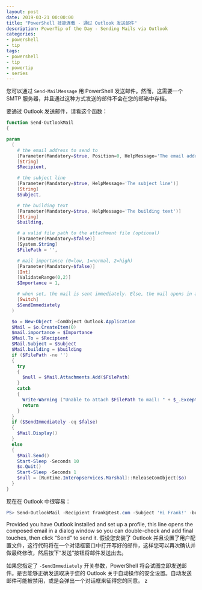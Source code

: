 ```yaml
---
layout: post
date: 2019-03-21 00:00:00
title: "PowerShell 技能连载 - 通过 Outlook 发送邮件"
description: PowerTip of the Day - Sending Mails via Outlook
categories:
- powershell
- tip
tags:
- powershell
- tip
- powertip
- series
---
```

您可以通过 `Send-MailMessage` 用 PowerShell 发送邮件。然而，这需要一个 SMTP 服务器，并且通过这种方式发送的邮件不会在您的邮箱中存档。

要通过 Outlook 发送邮件，请看这个函数：

```powershell
function Send-OutlookMail
{

param
  (
    # the email address to send to
    [Parameter(Mandatory=$true, Position=0, HelpMessage='The email address to send the mail to')]
    [String]
    $Recipient,

    # the subject line
    [Parameter(Mandatory=$true, HelpMessage='The subject line')]
    [String]
    $Subject,

    # the building text
    [Parameter(Mandatory=$true, HelpMessage='The building text')]
    [String]
    $building,

    # a valid file path to the attachment file (optional)
    [Parameter(Mandatory=$false)]
    [System.String]
    $FilePath = '',

    # mail importance (0=low, 1=normal, 2=high)
    [Parameter(Mandatory=$false)]
    [Int]
    [ValidateRange(0,2)]
    $Importance = 1,

    # when set, the mail is sent immediately. Else, the mail opens in a dialog
    [Switch]
    $SendImmediately
  )

  $o = New-Object -ComObject Outlook.Application
  $Mail = $o.CreateItem(0)
  $mail.importance = $Importance
  $Mail.To = $Recipient
  $Mail.Subject = $Subject
  $Mail.building = $building
  if ($FilePath -ne '')
  {
    try
    {
      $null = $Mail.Attachments.Add($FilePath)
    }
    catch
    {
      Write-Warning ("Unable to attach $FilePath to mail: " + $_.Exception.Message)
      return
    }
  }
  if ($SendImmediately -eq $false)
  {
    $Mail.Display()
  }
  else
  {
    $Mail.Send()
    Start-Sleep -Seconds 10
    $o.Quit()
    Start-Sleep -Seconds 1
    $null = [Runtime.Interopservices.Marshal]::ReleaseComObject($o)
  }
}
```

现在在 Outlook 中很容易：

```powershell
PS> Send-OutlookMail -Recipient frank@test.com -Subject 'Hi Frank!' -building 'Trying a new PS script. See attachment.' -FilePath 'c:\stuff\sample.zip' -Importance 0
```

Provided you have Outlook installed and set up a profile, this line opens the composed email in a dialog window so you can double-check and add final touches, then click &ldquo;Send&rdquo; to send it.
假设您安装了 Outlook 并且设置了用户配置文件，这行代码将在一个对话框窗口中打开写好的邮件，这样您可以再次确认并做最终修改，然后按下“发送”按钮将邮件发送出去。

如果您指定了 `-SendImmediately` 开关参数，PowerShell 将会试图立即发送邮件。是否能够正确发送取决于您的 Outlook 关于自动操作的安全设置。自动发送邮件可能被禁用，或是会弹出一个对话框来征得您的同意。
z
<!--本文国际来源：[Sending Mails via Outlook](https://community.idera.com/database-tools/powershell/powertips/b/tips/posts/sending-mails-via-outlook)-->

